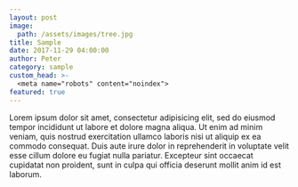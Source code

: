```yaml
---
layout: post
image: 
  path: /assets/images/tree.jpg
title: Sample
date: 2017-11-29 04:00:00
author: Peter
category: sample
custom_head: >-
  <meta name="robots" content="noindex">
featured: true
---
```


<p>Lorem ipsum dolor sit amet, consectetur adipisicing elit, sed do eiusmod
tempor incididunt ut labore et dolore magna aliqua. Ut enim ad minim veniam,
quis nostrud exercitation ullamco laboris nisi ut aliquip ex ea commodo
consequat. Duis aute irure dolor in reprehenderit in voluptate velit esse
cillum dolore eu fugiat nulla pariatur. Excepteur sint occaecat cupidatat non
proident, sunt in culpa qui officia deserunt mollit anim id est laborum.</p>
